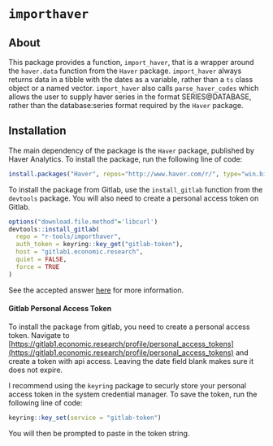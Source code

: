 # `importhaver`

## About

This package provides a function, `import_haver`, that is a wrapper around the
`haver.data` function from the `Haver` package. `import_haver` always returns 
data in a tibble with the dates as a variable, rather than a `ts` class object 
or a named vector. `import_haver` also calls `parse_haver_codes` which allows 
the user to supply haver series in the format SERIES@DATABASE, rather than the 
database:series format required by the `Haver` package.

## Installation

The main dependency of the package is the `Haver` package, published by Haver 
Analytics. To install the package, run the following line of code:

```r
install.packages("Haver", repos="http://www.haver.com/r/", type="win.binary")
```

To install the package from Gitlab, use the `install_gitlab` function from the
`devtools` package. You will also need to create a personal access token on Gitlab.

```r
options("download.file.method"='libcurl')
devtools::install_gitlab(
  repo = "r-tools/importhaver",
  auth_token = keyring::key_get("gitlab-token"),
  host = "gitlab1.economic.research",
  quiet = FALSE,
  force = TRUE
)
```

See the accepted answer [here](https://stackoverflow.com/questions/59838094/installing-a-package-from-private-gitlab-server-on-windows)
 for more information.

#### Gitlab Personal Access Token

To install the package from gitlab, you need to create a personal access token. Navigate to [https://gitlab1.economic.research/profile/personal_access_tokens](https://gitlab1.economic.research/profile/personal_access_tokens) 
and create a token with api access. Leaving the date field blank makes sure it does not expire. 

I recommend using the `keyring` package to securly store your personal access 
token in the system credential manager. To save the token, run the following line of code:

```r
keyring::key_set(service = "gitlab-token")
```
You will then be prompted to paste in the token string.